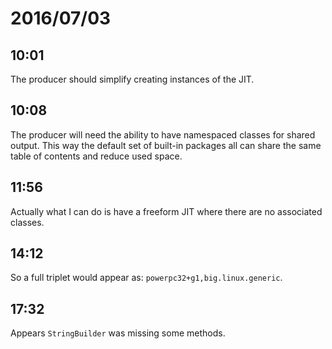 # 2016/07/03

## 10:01

The producer should simplify creating instances of the JIT.

## 10:08

The producer will need the ability to have namespaced classes for shared
output. This way the default set of built-in packages all can share the same
table of contents and reduce used space.

## 11:56

Actually what I can do is have a freeform JIT where there are no associated
classes.

## 14:12

So a full triplet would appear as: `powerpc32+g1,big.linux.generic`.

## 17:32

Appears `StringBuilder` was missing some methods.

